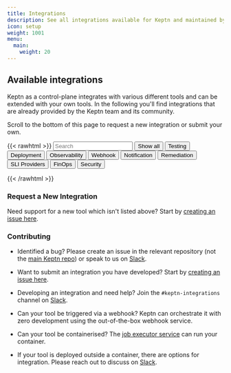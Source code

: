 ```yaml
---
title: Integrations
description: See all integrations available for Keptn and maintained by the community.
icon: setup
weight: 1001
menu:
  main:
    weight: 20
---
```


## Available integrations

Keptn as a control-plane integrates with various different tools and can be extended with your own tools.
In the following you'll find integrations that are already provided by the Keptn team and its community.

Scroll to the bottom of this page to request a new integration or submit your own.

{{< rawhtml >}}
<input id="services-search" type="text" placeholder="Search">
<button class="btn filterBtn" value="show-all">Show all</button>
<button class="btn filterBtn" value="testing">Testing</button>
<button class="btn filterBtn" value="deployment">Deployment</button>
<button class="btn filterBtn" value="observability">Observability</button>
<button class="btn filterBtn" value="webhook">Webhook</button>
<button class="btn filterBtn" value="notification">Notification</button>
<button class="btn filterBtn" value="remediation">Remediation</button>
<button class="btn filterBtn" value="sli-provider">SLI Providers</button>
<button class="btn filterBtn" value="finops">FinOps</button>
<button class="btn filterBtn" value="security">Security</button>

<div id="integration-category-text"></div>
<div class="artifacthub-widget-group" data-url="https://artifacthub.io/packages/search?kind=10&sort=relevance&page=1&ts_query_web=" data-theme="light" data-header="false" data-color="#417598" data-stars="false" data-responsive="true" data-loading="true"></div><script async src="https://artifacthub.io/artifacthub-widget.js"></script>

<script type="text/javascript">
    const input = document.getElementById("services-search");
    const groups = document.getElementsByClassName('artifacthub-widget-group');
    const textContainer = document.getElementById("integration-category-text");

    const categories = {
        'testing': '',
        'deployment': '',
        'observability': '',
        'webhook': '',
        'notification': '',
        'remediation': '',
        'sli-provider': '',
        'finops': '',
        'security': '',
    }

    let searchTimeout = null;
    let noIntegrationAvailableTimeout = null;

    const updateDisplayedIntegrations = function(filterValue) {
        groups[0].dataset.url = `https://artifacthub.io/packages/search?kind=10&sort=relevance${filterValue !== '' && filterValue !== 'show-all' ? `&ts_query_web=${filterValue}` : ''}`;

        // Clear text container
        textContainer.replaceChildren();

        if (filterValue in categories && categories[filterValue] != '') {
            textContainer.insertAdjacentHTML('beforeend', `<p>${categories[filterValue]}</p>`)
        }

        if (noIntegrationAvailableTimeout) {
            clearTimeout(noIntegrationAvailableTimeout);
        }

        noIntegrationAvailableTimeout = setTimeout(() => {
            let integrationsCount = document.querySelector('div.artifacthub-widget-group > section').shadowRoot.querySelector('div').childElementCount;
            if (integrationsCount == 0) {
                textContainer.insertAdjacentHTML('beforeend', '<p style="color: red;">No integration found!</p>')
            }
        }, 500);
    }

    const inputHandler = function(e) {
        if (searchTimeout) {
            clearTimeout(searchTimeout);
        }

        searchTimeout = setTimeout(() => {
            updateDisplayedIntegrations(input.value.toLowerCase());
        }, 400);
    }
    input.addEventListener('input', inputHandler)

    let btns = document.getElementsByClassName("filterBtn");
    for (let i = 0; i < btns.length; i++) {
      btns[i].addEventListener("click", function() {
          updateDisplayedIntegrations(btns[i].value.toLowerCase());
      });
    }
</script>

{{< /rawhtml >}}

### Request a New Integration

Need support for a new tool which isn't listed above? Start by [creating an issue here](https://github.com/keptn/integrations/issues/new?assignees=&labels=integrations&template=integration_template.yaml&title=%5Bintegration%5D+).

### Contributing

- Identified a bug? Please create an issue in the relevant repository (not the [main Keptn repo](https://github.com/keptn/keptn)) or speak to us on [Slack](https://slack.keptn.sh).

- Want to submit an integration you have developed? Start by [creating an issue here](https://github.com/keptn/integrations/issues/new?assignees=&labels=integrations&template=integration_template.yaml&title=%5Bintegration%5D+).

- Developing an integration and need help? Join the `#keptn-integrations` channel on [Slack](https://slack.keptn.sh).

- Can your tool be triggered via a webhook? Keptn can orchestrate it with zero development using the out-of-the-box webhook service.
- Can your tool be containerised? The [job executor service](https://github.com/keptn-contrib/job-executor-service) can run your container.

- If your tool is deployed outside a container, there are options for integration. Please reach out to discuss on [Slack](https://slack.keptn.sh).
